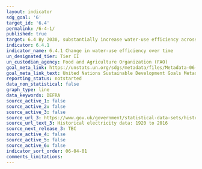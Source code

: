 ```yaml
---
layout: indicator
sdg_goal: '6'
target_id: '6.4'
permalink: /6-4-1/
published: true
target: 6.4 By 2030, substantially increase water-use efficiency across all sectors and ensure sustainable withdrawals and supply of freshwater to address water scarcity and substantially reduce the number of people suffering from water scarcity
indicator: 6.4.1
indicator_name: 6.4.1 Change in water-use efficiency over time
un_designated_tier: Tier II
un_custodian_agency: Food and Agriculture Organization (FAO)
goal_meta_link: https://unstats.un.org/sdgs/metadata/files/Metadata-06-04-01.pdf
goal_meta_link_text: United Nations Sustainable Development Goals Metadata (PDF 4.0 MB)
reporting_status: notstarted
data_non_statistical: false
graph_type: line
data_keywords: DEFRA
source_active_1: false
source_active_2: false
source_active_3: false
source_url_3: https://www.gov.uk/government/statistical-data-sets/historical-electricity-data-1920-to-2011
source_url_text_3: Historical electricity data: 1920 to 2016
source_next_release_3: TBC
source_active_4: false
source_active_5: false
source_active_6: false
indicator_sort_order: 06-04-01
comments_limitations: 
---
```

